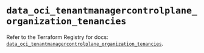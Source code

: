 # `data_oci_tenantmanagercontrolplane_organization_tenancies`

Refer to the Terraform Registry for docs: [`data_oci_tenantmanagercontrolplane_organization_tenancies`](https://registry.terraform.io/providers/hashicorp/oci/7.19.0/docs/data-sources/tenantmanagercontrolplane_organization_tenancies).
